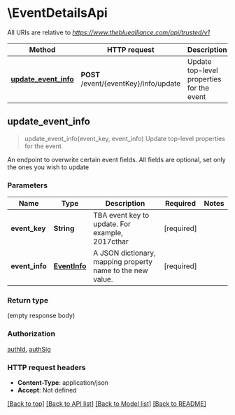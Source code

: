 # \EventDetailsApi

All URIs are relative to *https://www.thebluealliance.com/api/trusted/v1*

Method | HTTP request | Description
------------- | ------------- | -------------
[**update_event_info**](EventDetailsApi.md#update_event_info) | **POST** /event/{eventKey}/info/update | Update top-level properties for the event



## update_event_info

> update_event_info(event_key, event_info)
Update top-level properties for the event

An endpoint to overwrite certain event fields. All fields are optional, set only the ones you wish to update

### Parameters


Name | Type | Description  | Required | Notes
------------- | ------------- | ------------- | ------------- | -------------
**event_key** | **String** | TBA event key to update. For example, 2017cthar | [required] |
**event_info** | [**EventInfo**](EventInfo.md) | A JSON dictionary, mapping property name to the new value. | [required] |

### Return type

 (empty response body)

### Authorization

[authId](../README.md#authId), [authSig](../README.md#authSig)

### HTTP request headers

- **Content-Type**: application/json
- **Accept**: Not defined

[[Back to top]](#) [[Back to API list]](../README.md#documentation-for-api-endpoints) [[Back to Model list]](../README.md#documentation-for-models) [[Back to README]](../README.md)

